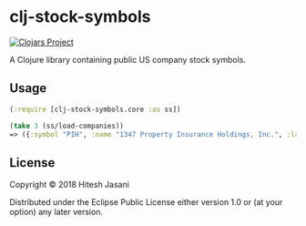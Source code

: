 # clj-stock-symbols

[![Clojars Project](https://img.shields.io/clojars/v/org.jasani/clj-stock-symbols.svg)](https://clojars.org/org.jasani/clj-stock-symbols)

A Clojure library containing public US company stock symbols.


## Usage

``` clojure
(:require [clj-stock-symbols.core :as ss])

(take 3 (ss/load-companies))
=> ({:symbol "PIH", :name "1347 Property Insurance Holdings, Inc.", :last-sale "6.9", :market-cap "41294885.4", :adr-tso "n/a", :ipo-year "2014", :sector "Finance", :industry "Property-Casualty Insurers", :summary-quote "http://www.nasdaq.com/symbol/pih"} {:symbol "TURN", :name "180 Degree Capital Corp.", :last-sale "2.05", :market-cap "63799202.1", :adr-tso "n/a", :ipo-year "n/a", :sector "Finance", :industry "Finance/Investors Services", :summary-quote "http://www.nasdaq.com/symbol/turn"} {:symbol "FLWS", :name "1-800 FLOWERS.COM, Inc.", :last-sale "11.75", :market-cap "759337428.5", :adr-tso "n/a", :ipo-year "1999", :sector "Consumer Services", :industry "Other Specialty Stores", :summary-quote "http://www.nasdaq.com/symbol/flws"})
```

## License

Copyright © 2018 Hitesh Jasani

Distributed under the Eclipse Public License either version 1.0 or (at
your option) any later version.
